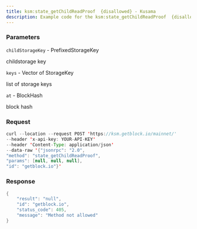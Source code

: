 ```yaml
---
title: ksm:state_getChildReadProof  {disallowed} - Kusama
description: Example code for the ksm:state_getChildReadProof  {disallowed} json-rpc method. Сomplete guide on how to use ksm:state_getChildReadProof  {disallowed} json-rpc in GetBlock.io Web3 documentation.
---
```


### Parameters


`childStorageKey` - PrefixedStorageKey

childstorage key

`keys` - Vector of StorageKey

list of storage keys

`at` - BlockHash

block hash

### Request

``` java
curl --location --request POST 'https://ksm.getblock.io/mainnet/' 
--header 'x-api-key: YOUR-API-KEY' 
--header 'Content-Type: application/json' 
--data-raw '{"jsonrpc": "2.0",
"method": "state_getChildReadProof",
"params": [null, null, null],
"id": "getblock.io"}'
```

###  Response

``` java
{
    "result": "null",
    "id": "getblock.io",
    "status_code": 405,
    "message": "Method not allowed"
}
```


